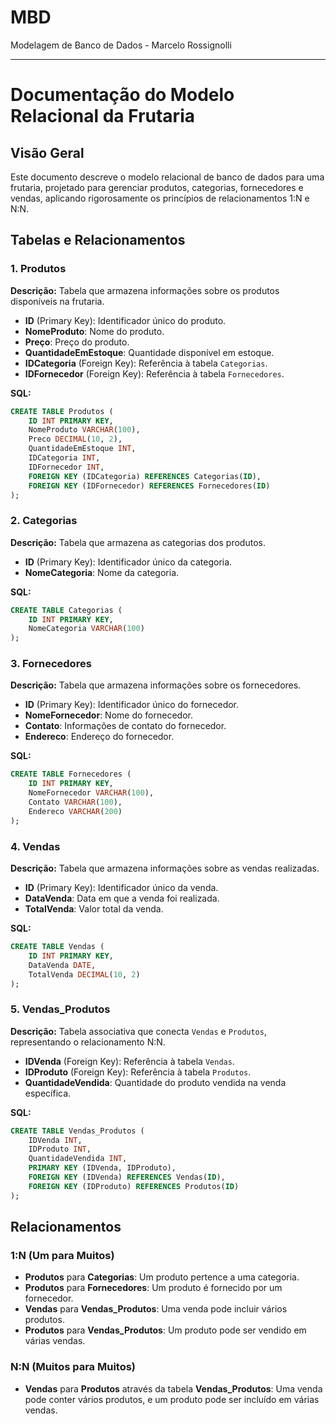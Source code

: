 # MBD
Modelagem de Banco de Dados - Marcelo Rossignolli


---

# Documentação do Modelo Relacional da Frutaria

## Visão Geral

Este documento descreve o modelo relacional de banco de dados para uma frutaria, projetado para gerenciar produtos, categorias, fornecedores e vendas, aplicando rigorosamente os princípios de relacionamentos 1:N e N:N.

## Tabelas e Relacionamentos

### 1. Produtos

**Descrição:** Tabela que armazena informações sobre os produtos disponíveis na frutaria.

- **ID** (Primary Key): Identificador único do produto.
- **NomeProduto**: Nome do produto.
- **Preço**: Preço do produto.
- **QuantidadeEmEstoque**: Quantidade disponível em estoque.
- **IDCategoria** (Foreign Key): Referência à tabela `Categorias`.
- **IDFornecedor** (Foreign Key): Referência à tabela `Fornecedores`.

**SQL:**
```sql
CREATE TABLE Produtos (
    ID INT PRIMARY KEY,
    NomeProduto VARCHAR(100),
    Preco DECIMAL(10, 2),
    QuantidadeEmEstoque INT,
    IDCategoria INT,
    IDFornecedor INT,
    FOREIGN KEY (IDCategoria) REFERENCES Categorias(ID),
    FOREIGN KEY (IDFornecedor) REFERENCES Fornecedores(ID)
);
```

### 2. Categorias

**Descrição:** Tabela que armazena as categorias dos produtos.

- **ID** (Primary Key): Identificador único da categoria.
- **NomeCategoria**: Nome da categoria.

**SQL:**
```sql
CREATE TABLE Categorias (
    ID INT PRIMARY KEY,
    NomeCategoria VARCHAR(100)
);
```

### 3. Fornecedores

**Descrição:** Tabela que armazena informações sobre os fornecedores.

- **ID** (Primary Key): Identificador único do fornecedor.
- **NomeFornecedor**: Nome do fornecedor.
- **Contato**: Informações de contato do fornecedor.
- **Endereco**: Endereço do fornecedor.

**SQL:**
```sql
CREATE TABLE Fornecedores (
    ID INT PRIMARY KEY,
    NomeFornecedor VARCHAR(100),
    Contato VARCHAR(100),
    Endereco VARCHAR(200)
);
```

### 4. Vendas

**Descrição:** Tabela que armazena informações sobre as vendas realizadas.

- **ID** (Primary Key): Identificador único da venda.
- **DataVenda**: Data em que a venda foi realizada.
- **TotalVenda**: Valor total da venda.

**SQL:**
```sql
CREATE TABLE Vendas (
    ID INT PRIMARY KEY,
    DataVenda DATE,
    TotalVenda DECIMAL(10, 2)
);
```

### 5. Vendas_Produtos

**Descrição:** Tabela associativa que conecta `Vendas` e `Produtos`, representando o relacionamento N:N.

- **IDVenda** (Foreign Key): Referência à tabela `Vendas`.
- **IDProduto** (Foreign Key): Referência à tabela `Produtos`.
- **QuantidadeVendida**: Quantidade do produto vendida na venda específica.

**SQL:**
```sql
CREATE TABLE Vendas_Produtos (
    IDVenda INT,
    IDProduto INT,
    QuantidadeVendida INT,
    PRIMARY KEY (IDVenda, IDProduto),
    FOREIGN KEY (IDVenda) REFERENCES Vendas(ID),
    FOREIGN KEY (IDProduto) REFERENCES Produtos(ID)
);
```

## Relacionamentos

### 1:N (Um para Muitos)
- **Produtos** para **Categorias**: Um produto pertence a uma categoria.
- **Produtos** para **Fornecedores**: Um produto é fornecido por um fornecedor.
- **Vendas** para **Vendas_Produtos**: Uma venda pode incluir vários produtos.
- **Produtos** para **Vendas_Produtos**: Um produto pode ser vendido em várias vendas.

### N:N (Muitos para Muitos)
- **Vendas** para **Produtos** através da tabela **Vendas_Produtos**: Uma venda pode conter vários produtos, e um produto pode ser incluído em várias vendas.

